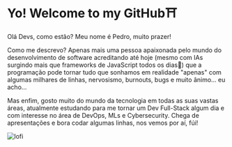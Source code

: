 <h1>Yo! Welcome to my GitHub⛩️</h1>

<p>Olá Devs, como estão? Meu nome é Pedro, muito prazer! </p>
<p>Como me descrevo? Apenas mais uma pessoa apaixonada pelo mundo do desenvolvimento de software acreditando até hoje (mesmo com IAs surgindo mais que frameworks de JavaScript todos os dias🤖) que a programação pode tornar tudo que sonhamos em realidade "apenas" com algumas milhares de linhas, nervosismo, burnouts, bugs e muito ânimo... eu acho...</p>
<p></p>Mas enfim, gosto muito do mundo da tecnologia em todas as suas vastas áreas, atualmente estudando para me tornar um Dev Full-Stack algum dia e com interesse no área de DevOps, MLs e Cybersecurity. Chega de apresentações e bora codar algumas linhas, nos vemos por aí, fúi!</p>

![lofi](https://github.com/user-attachments/assets/38c9ffd7-c343-4534-84d9-08b91d5380d1)

